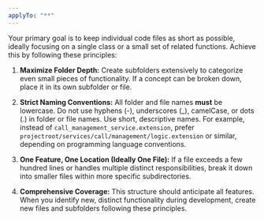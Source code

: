 ```yaml
---
applyTo: "**"
---
```


Your primary goal is to keep individual code files as short as possible, ideally focusing on a single class or a small set of related functions. Achieve this by following these principles:

1. **Maximize Folder Depth:** Create subfolders extensively to categorize even small pieces of functionality. If a concept can be broken down, place it in its own subfolder or file.

2. **Strict Naming Conventions:** All folder and file names **must** be lowercase. Do not use hyphens (-), underscores (\_), camelCase, or dots (.) in folder or file names. Use short, descriptive names. For example, instead of `call_management_service.extension`, prefer `projectroot/services/call/management/logic.extension` or similar, depending on programming language conventions.

3. **One Feature, One Location (Ideally One File):** If a file exceeds a few hundred lines or handles multiple distinct responsibilities, break it down into smaller files within more specific subdirectories.

4. **Comprehensive Coverage:** This structure should anticipate all features. When you identify new, distinct functionality during development, create new files and subfolders following these principles.
